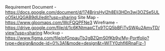 Requirement Document - https://docs.google.com/document/d/174BrjrsHyI2h8EIj3HDn3wj3OZSe5ULoO5kUQGAB9dU/edit?usp=sharing
Site Map - https://www.gloomaps.com/WcFQQPFNe3
Wireframe - https://drive.google.com/file/d/1c6KNtmapCTx9TCQ5bBFiTySW4u2AmvTD/view?usp=sharing
Mockup - https://www.figma.com/file/pfGnpauTb2gBZQmS0fKb9v/My-Portfolio?type=design&node-id=0%3A1&mode=design&t=WlTY0zhfI6RnaFiz-1
